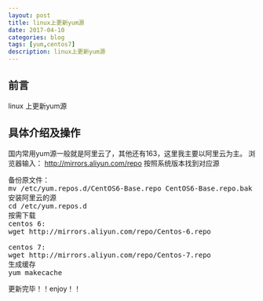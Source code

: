 ```yaml
---
layout: post
title: linux上更新yum源 
date: 2017-04-10
categories: blog
tags: [yum,centos7]
description: linux上更新yum源 
---
```



## 前言

linux 上更新yum源

## 具体介绍及操作
国内常用yum源一般就是阿里云了，其他还有163，这里我主要以阿里云为主。
浏览器输入： http://mirrors.aliyun.com/repo 按照系统版本找到对应源
<pre>
备份原文件：
mv /etc/yum.repos.d/CentOS6-Base.repo CentOS6-Base.repo.bak
安装阿里云的源
cd /etc/yum.repos.d
按需下载
centos 6:
wget http://mirrors.aliyun.com/repo/Centos-6.repo

centos 7:
wget http://mirrors.aliyun.com/repo/Centos-7.repo
生成缓存
yum makecache
</pre>

更新完毕！！enjoy！！